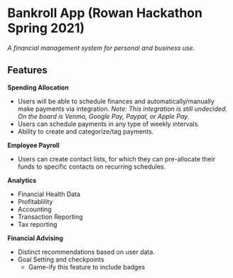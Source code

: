 # Bankroll App (Rowan Hackathon Spring 2021)
*A financial management system for personal and business use.*

## Features

**Spending Allocation**
- Users will be able to schedule finances and automatically/manually make payments via integration. *Note: This integration is still undecided. On the board is Venmo, Google Pay, Paypal, or Apple Pay.*
-  Users can schedule payments in any type of weekly intervals.
- Ability to create and categorize/tag payments.
	
**Employee Payroll**
- Users can create contact lists, for which they can pre-allocate their funds to specific contacts on recurring schedules. 


**Analytics**
- Financial Health Data
- Profitablility
- Accounting
- Transaction Reporting
- Tax reporting

**Financial Advising**
- Distinct recommendations based on user data.
- Goal Setting and checkpoints
	- Game-ify this feature to include badges 
